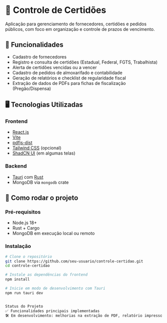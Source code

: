 # 📄 Controle de Certidões

Aplicação para gerenciamento de fornecedores, certidões e pedidos públicos, com foco em organização e controle de prazos de vencimento.

## 🚀 Funcionalidades

- Cadastro de fornecedores
- Registro e consulta de certidões (Estadual, Federal, FGTS, Trabalhista)
- Alerta de certidões vencidas ou a vencer
- Cadastro de pedidos de almoxarifado e contabilidade
- Geração de relatórios e checklist de regularidade fiscal
- Extração de dados de PDFs para fichas de fiscalização (Pregão/Dispensa)

## 🖥️ Tecnologias Utilizadas

### Frontend
- [React.js](https://reactjs.org/)
- [Vite](https://vitejs.dev/)
- [pdfjs-dist](https://www.npmjs.com/package/pdfjs-dist)
- [Tailwind CSS](https://tailwindcss.com/) (opcional)
- [ShadCN UI](https://ui.shadcn.com/) (em algumas telas)

### Backend
- [Tauri](https://tauri.app/) com [Rust](https://www.rust-lang.org/)
- MongoDB via `mongodb` crate



## 🧪 Como rodar o projeto

### Pré-requisitos

- Node.js 18+
- Rust + Cargo
- MongoDB em execução local ou remoto

### Instalação

```bash
# Clone o repositório
git clone https://github.com/seu-usuario/controle-certidao.git
cd controle-certidao

# Instale as dependências do frontend
npm install

# Inicie em modo de desenvolvimento com Tauri
npm run tauri dev


Status do Projeto
✅ Funcionalidades principais implementadas
🛠️ Em desenvolvimento: melhorias na extração de PDF, relatório impresso de ficha de fiscalização, refinamento da UI
